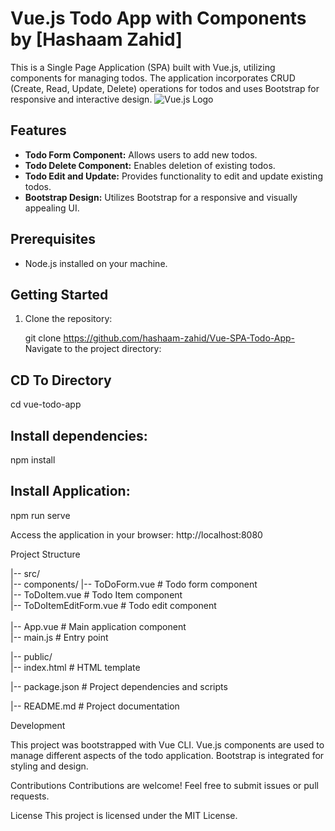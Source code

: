 # Vue.js Todo App with Components by [Hashaam Zahid]

This is a Single Page Application (SPA) built with Vue.js, utilizing components for managing todos. The application incorporates CRUD (Create, Read, Update, Delete) operations for todos and uses Bootstrap for responsive and interactive design.
![Vue.js Logo](https://vuejs.org/images/logo.png)

## Features

- **Todo Form Component:** Allows users to add new todos.
- **Todo Delete Component:** Enables deletion of existing todos.
- **Todo Edit and Update:** Provides functionality to edit and update existing todos.
- **Bootstrap Design:** Utilizes Bootstrap for a responsive and visually appealing UI.

## Prerequisites

- Node.js installed on your machine.

## Getting Started

1. Clone the repository:

  
   git clone https://github.com/hashaam-zahid/Vue-SPA-Todo-App-
Navigate to the project directory:

## CD To Directory 

   
cd vue-todo-app
## Install dependencies:

npm install

## Install Application:

npm run serve

Access the application in your browser:
http://localhost:8080

Project Structure

|-- src/<br>
    |-- components/
        |-- ToDoForm.vue           # Todo form component<br>
        |-- ToDoItem.vue           # Todo Item component<br>
        |-- ToDoItemEditForm.vue   # Todo edit component<br>
        <br>
    |-- App.vue                   # Main application component<br>
    |-- main.js                   # Entry point<br>

|-- public/<br>
    |-- index.html                # HTML template <br>

|-- package.json                  # Project dependencies and scripts<br>

|-- README.md                     # Project documentation <br>

Development

This project was bootstrapped with Vue CLI.
Vue.js components are used to manage different aspects of the todo application.
Bootstrap is integrated for styling and design.

Contributions
Contributions are welcome! Feel free to submit issues or pull requests.

License
This project is licensed under the MIT License.

